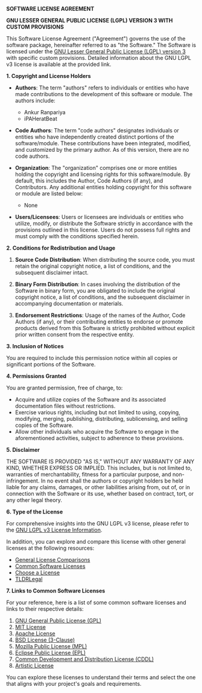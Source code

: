 **SOFTWARE LICENSE AGREEMENT**

**GNU LESSER GENERAL PUBLIC LICENSE (LGPL) VERSION 3 WITH CUSTOM PROVISIONS**

This Software License Agreement ("Agreement") governs the use of the software package, hereinafter referred to as "the Software." The Software is licensed under the [GNU Lesser General Public License (LGPL) version 3](https://www.gnu.org/licenses/lgpl-3.0.en.html) with specific custom provisions. Detailed information about the GNU LGPL v3 license is available at the provided link.

**1. Copyright and License Holders**

- **Authors**: The term "authors" refers to individuals or entities who have made contributions to the development of this software or module. The authors include:

   - Ankur Ranpariya
   - iPAHeratBeat

- **Code Authors**: The term "code authors" designates individuals or entities who have independently created distinct portions of the software/module. These contributions have been integrated, modified, and customized by the primary author. As of this version, there are no code authors.

- **Organization**: The "organization" comprises one or more entities holding the copyright and licensing rights for this software/module. By default, this includes the Author, Code Authors (if any), and Contributors. Any additional entities holding copyright for this software or module are listed below:

   - None

- **Users/Licensees**: Users or licensees are individuals or entities who utilize, modify, or distribute the Software strictly in accordance with the provisions outlined in this license. Users do not possess full rights and must comply with the conditions specified herein.

**2. Conditions for Redistribution and Usage**

1. **Source Code Distribution**: When distributing the source code, you must retain the original copyright notice, a list of conditions, and the subsequent disclaimer intact.

2. **Binary Form Distribution**: In cases involving the distribution of the Software in binary form, you are obligated to include the original copyright notice, a list of conditions, and the subsequent disclaimer in accompanying documentation or materials.

3. **Endorsement Restrictions**: Usage of the names of the Author, Code Authors (if any), or their contributing entities to endorse or promote products derived from this Software is strictly prohibited without explicit prior written consent from the respective entity.

**3. Inclusion of Notices**

You are required to include this permission notice within all copies or significant portions of the Software.

**4. Permissions Granted**

You are granted permission, free of charge, to:

- Acquire and utilize copies of the Software and its associated documentation files without restrictions.
- Exercise various rights, including but not limited to using, copying, modifying, merging, publishing, distributing, sublicensing, and selling copies of the Software.
- Allow other individuals who acquire the Software to engage in the aforementioned activities, subject to adherence to these provisions.

**5. Disclaimer**

THE SOFTWARE IS PROVIDED "AS IS," WITHOUT ANY WARRANTY OF ANY KIND, WHETHER EXPRESS OR IMPLIED. This includes, but is not limited to, warranties of merchantability, fitness for a particular purpose, and non-infringement. In no event shall the authors or copyright holders be held liable for any claims, damages, or other liabilities arising from, out of, or in connection with the Software or its use, whether based on contract, tort, or any other legal theory.

**6. Type of the License**

For comprehensive insights into the GNU LGPL v3 license, please refer to the [GNU LGPL v3 License Information](https://www.gnu.org/licenses/lgpl-3.0.en.html).

In addition, you can explore and compare this license with other general licenses at the following resources:

- [General License Comparisons](https://example.com/license-comparison)
- [Common Software Licenses](https://opensource.org/licenses)
- [Choose a License](https://choosealicense.com/)
- [TLDRLegal](https://tldrlegal.com/)

**7. Links to Common Software Licenses**

For your reference, here is a list of some common software licenses and links to their respective details:

1. [GNU General Public License (GPL)](https://www.gnu.org/licenses/gpl-3.0.en.html)
2. [MIT License](https://opensource.org/licenses/MIT)
3. [Apache License](https://www.apache.org/licenses/LICENSE-2.0)
4. [BSD License (3-Clause)](https://opensource.org/licenses/BSD-3-Clause)
5. [Mozilla Public License (MPL)](https://www.mozilla.org/en-US/MPL/)
6. [Eclipse Public License (EPL)](https://www.eclipse.org/legal/epl-2.0/)
7. [Common Development and Distribution License (CDDL)](https://opensource.org/licenses/CDDL-1.0)
8. [Artistic License](https://opensource.org/licenses/Artistic-2.0)

You can explore these licenses to understand their terms and select the one that aligns with your project's goals and requirements.
